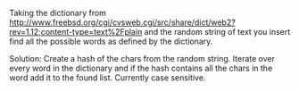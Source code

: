 Taking the dictionary from http://www.freebsd.org/cgi/cvsweb.cgi/src/share/dict/web2?rev=1.12;content-type=text%2Fplain and the random string of text you insert find all the possible words as defined by the dictionary.

Solution:
Create a hash of the chars from the random string.
Iterate over every word in the dictionary and if the hash contains all the chars in the word add it to the found list. Currently case sensitive.
